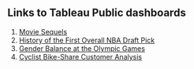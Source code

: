 ## Links to Tableau Public dashboards
1. [Movie Sequels](https://public.tableau.com/app/profile/chisimdiri.anyaogu/viz/MovieSequels/Dashboard2_1)
2. [History of the First Overall NBA Draft Pick](https://public.tableau.com/app/profile/chisimdiri.anyaogu/viz/HistoryofFirstOverallNBADraftPick/Dashboard1)
3. [Gender Balance at the Olympic Games](https://public.tableau.com/app/profile/chisimdiri.anyaogu/viz/GenderBalanceattheOlympicGames/Dashboard1)
4. [Cyclist Bike-Share Customer Analysis](https://public.tableau.com/app/profile/chisimdiri.anyaogu/viz/CyclistBike-ShareCustomerAnalysis/Dashboard1)

